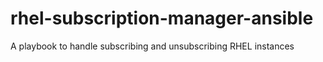 # rhel-subscription-manager-ansible
A playbook to handle subscribing and unsubscribing RHEL instances
